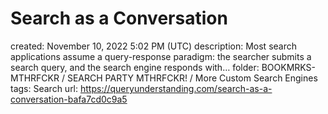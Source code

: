 # Search as a Conversation

created: November 10, 2022 5:02 PM (UTC)
description: Most search applications assume a query-response paradigm: the searcher submits a search query, and the search engine responds with…
folder: BOOKMRKS-MTHRFCKR / SEARCH PARTY MTHRFCKR! / More Custom Search Engines
tags: Search
url: https://queryunderstanding.com/search-as-a-conversation-bafa7cd0c9a5